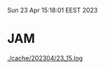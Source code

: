 Sun 23 Apr 15:18:01 EEST 2023
# JAM
<a href='./cache/202304/23_15.log'>./cache/202304/23_15.log</a>
